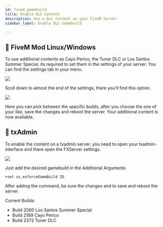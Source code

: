 ```yaml
---
id: fivem_gamebuild
title: Enable DLC Content
description: Use a DLC Content on your FiveM Server
sidebar_label: Enable DLC Gamebuild

---
```


## 🔧 FiveM Mod Linux/Windows
To use additional contents as Cayo Perico, the Tuner DLC or Los Santos Summer Special, its required to set them in the settings of your server.
You can find the settings tab in your menu.

![](https://screensaver01.zap-hosting.com/index.php/s/9ssbowYr3i8NjNk/preview)

Scoll down to almost the end of the settings, there you'll find this option.

![](https://screensaver01.zap-hosting.com/index.php/s/DFsHMq3L86PjFpn/preview)

Here you can pick between the specific builds, after you choose the one of your like, save the changes and reboot the server.
Your additional content is now available.

## 🔧 txAdmin
To enable the content on a txadmin server, you need to open your txadmin-interface and there open the FXServer settings.

![](https://screensaver01.zap-hosting.com/index.php/s/z4F6jjfr6CyRWHm/preview)

Just add the desired gamebuild in the Additional Arguments

```
+set sv_enforceGameBuild ID
```

After adding the command, be sure the changes and to save and reboot the server.

Current Builds:

- Build 2060 Los Santos Summer Special
- Build 2189 Cayo Perico
- Build 2372 Tuner DLC
